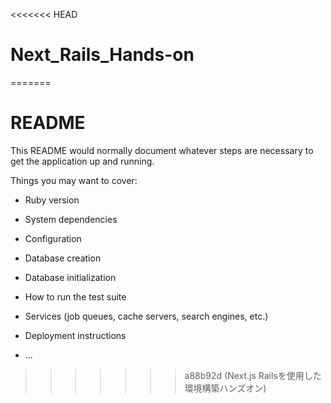 <<<<<<< HEAD
# Next_Rails_Hands-on
=======
# README

This README would normally document whatever steps are necessary to get the
application up and running.

Things you may want to cover:

* Ruby version

* System dependencies

* Configuration

* Database creation

* Database initialization

* How to run the test suite

* Services (job queues, cache servers, search engines, etc.)

* Deployment instructions

* ...
>>>>>>> a88b92d (Next.js Railsを使用した環境構築ハンズオン)
